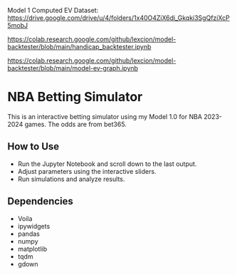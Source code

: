 Model 1 Computed EV Dataset: https://drive.google.com/drive/u/4/folders/1x40O4ZiX6di_Gkqki3SgQfziXcP5mobJ

https://colab.research.google.com/github/lexcion/model-backtester/blob/main/handicap_backtester.ipynb

https://colab.research.google.com/github/lexcion/model-backtester/blob/main/model-ev-graph.ipynb

# NBA Betting Simulator

This is an interactive betting simulator using my Model 1.0 for NBA 2023-2024 games. The odds are from bet365.

## How to Use

- Run the Jupyter Notebook and scroll down to the last output.
- Adjust parameters using the interactive sliders.
- Run simulations and analyze results.

## Dependencies

- Voila
- ipywidgets
- pandas
- numpy
- matplotlib
- tqdm
- gdown
